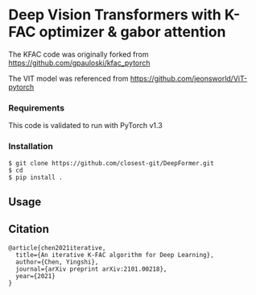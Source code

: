 # Deep Vision Transformers with K-FAC optimizer & gabor attention

The KFAC code was originally forked from https://github.com/gpauloski/kfac_pytorch       

The VIT model was referenced from https://github.com/jeonsworld/ViT-pytorch       

### Requirements

This code is validated to run with PyTorch v1.3

### Installation

```
$ git clone https://github.com/closest-git/DeepFormer.git
$ cd 
$ pip install .
```

## Usage


## Citation

```
@article{chen2021iterative,
  title={An iterative K-FAC algorithm for Deep Learning},
  author={Chen, Yingshi},
  journal={arXiv preprint arXiv:2101.00218},
  year={2021}
}
```
